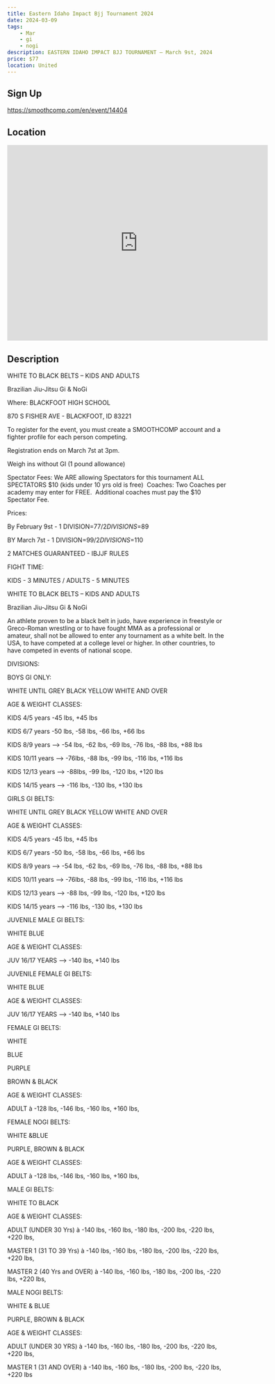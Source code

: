 ```yaml
---
title: Eastern Idaho Impact Bjj Tournament 2024
date: 2024-03-09
tags:
    - Mar
    - gi 
    - nogi 
description: EASTERN IDAHO IMPACT BJJ TOURNAMENT – March 9st, 2024
price: $77
location: United
---
```

## Sign Up
https://smoothcomp.com/en/event/14404

## Location
<iframe src="https://www.google.com/maps/embed?pb=!1m18!1m12!1m3!1d12345.6789!2d-112.3468425!3d43.1786434!2m3!1f0!2f0!3f0!3m2!1i1024!2i768!4f13.1!3m3!1m2!1s0x0%3A0x0!2z43.1786434!5e0!3m2!1sen!2sus!4v1234567890" width="600" height="450" style="border:0;" allowfullscreen="" loading="lazy"></iframe>

## Description
WHITE TO BLACK BELTS – KIDS AND ADULTS


Brazilian Jiu-Jitsu Gi & NoGi


Where: BLACKFOOT HIGH SCHOOL


870 S FISHER AVE - BLACKFOOT, ID 83221


To register for the event, you must create a SMOOTHCOMP
account and a fighter profile for each person competing.


Registration ends on March 7st at 3pm.


Weigh ins without GI (1 pound allowance)


Spectator Fees: We ARE allowing Spectators for this
tournament ALL SPECTATORS $10 (kids under 10 yrs old is free)  Coaches: Two Coaches per academy may enter
for FREE.  Additional coaches must pay
the $10 Spectator Fee.


Prices:


By February 9st - 1 DIVISION=$77/ 2 DIVISIONS =$89


BY March 7st - 1 DIVISION=$99 / 2 DIVISIONS =$110


2 MATCHES GUARANTEED - IBJJF RULES


FIGHT TIME:


KIDS - 3 MINUTES / ADULTS - 5 MINUTES


WHITE TO BLACK BELTS – KIDS AND ADULTS


Brazilian Jiu-Jitsu Gi & NoGi


An athlete proven to be a black belt in judo, have
experience in freestyle or Greco-Roman wrestling or to have fought MMA as a
professional or amateur, shall not be allowed to enter any tournament as a
white belt. In the USA, to have competed at a college level or higher. In other
countries, to have competed in events of national scope.


DIVISIONS:


BOYS GI ONLY:


WHITE UNTIL GREY BLACK
YELLOW WHITE AND OVER


AGE & WEIGHT CLASSES: 


KIDS 4/5 years -45
lbs, +45 lbs


KIDS 6/7 years -50
lbs, -58 lbs, -66 lbs, +66 lbs


KIDS 8/9 years
--> -54 lbs, -62 lbs, -69 lbs, -76 lbs, -88 lbs, +88 lbs


KIDS 10/11 years
--> -76lbs, -88 lbs, -99 lbs, -116 lbs, +116 lbs


KIDS 12/13 years
--> -88lbs, -99 lbs, -120 lbs, +120 lbs


KIDS 14/15 years
--> -116 lbs, -130 lbs, +130 lbs


GIRLS GI BELTS:


WHITE UNTIL GREY BLACK
YELLOW WHITE AND OVER


AGE & WEIGHT
CLASSES:


KIDS 4/5 years -45
lbs, +45 lbs


KIDS 6/7 years -50
lbs, -58 lbs, -66 lbs, +66 lbs


KIDS 8/9 years
--> -54 lbs, -62 lbs, -69 lbs, -76 lbs, -88 lbs, +88 lbs


KIDS 10/11 years
--> -76lbs, -88 lbs, -99 lbs, -116 lbs, +116 lbs


KIDS 12/13 years
--> -88 lbs, -99 lbs, -120 lbs, +120 lbs


KIDS 14/15 years
--> -116 lbs, -130 lbs, +130 lbs


JUVENILE MALE GI
BELTS:


WHITE
BLUE


AGE & WEIGHT
CLASSES:


JUV 16/17 YEARS
--> -140 lbs, +140 lbs


JUVENILE FEMALE GI
BELTS:


WHITE
BLUE


AGE & WEIGHT
CLASSES:


JUV 16/17 YEARS
--> -140 lbs, +140 lbs


FEMALE GI BELTS:


WHITE


BLUE


PURPLE


BROWN & BLACK


AGE & WEIGHT CLASSES:


ADULT à
-128 lbs, -146 lbs, -160 lbs, +160 lbs,  


FEMALE NOGI BELTS:


WHITE &BLUE


PURPLE, BROWN & BLACK


AGE & WEIGHT CLASSES:


ADULT à
-128 lbs, -146 lbs, -160 lbs, +160 lbs,  


MALE GI BELTS: 


WHITE TO BLACK


AGE & WEIGHT CLASSES:


ADULT (UNDER 30 Yrs) à
-140 lbs, -160 lbs, -180 lbs, -200 lbs, -220 lbs, +220 lbs,  


MASTER 1 (31 TO 39 Yrs) à
-140 lbs, -160 lbs, -180 lbs, -200 lbs, -220 lbs, +220 lbs,  


MASTER 2 (40 Yrs and OVER) à
-140 lbs, -160 lbs, -180 lbs, -200 lbs, -220 lbs, +220 lbs,  


MALE NOGI BELTS:


WHITE & BLUE


PURPLE, BROWN & BLACK


AGE & WEIGHT CLASSES:


ADULT (UNDER 30 YRS) à
-140 lbs, -160 lbs, -180 lbs, -200 lbs, -220 lbs, +220 lbs,  


MASTER 1 (31 AND OVER) à
-140 lbs, -160 lbs, -180 lbs, -200 lbs, -220 lbs, +220 lbs